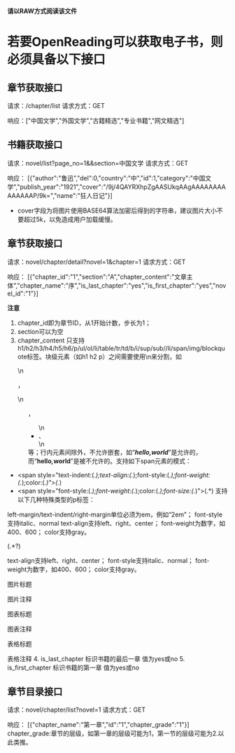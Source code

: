 **请以RAW方式阅读该文件**
# 若要OpenReading可以获取电子书，则必须具备以下接口
## 章节获取接口
请求：/chapter/list
请求方式：GET

响应：["中国文学","外国文学","古籍精选","专业书籍","网文精选"]

## 书籍获取接口
请求：novel/list?page_no=1&&section=中国文学
请求方式：GET

响应：
[{"author":"鲁迅","del":0,"country":"中","id":1,"category":"中国文学","publish_year":"1921","cover":"\/9j\/4QAYRXhpZgAASUkqAAgAAAAAAAAAAAAAAP\/9k=","name":"狂人日记"}]

- cover字段为将图片使用BASE64算法加密后得到的字符串，建议图片大小不要超过5k，以免造成用户加载缓慢。

## 章节获取接口
请求：novel/chapter/detail?novel=1&chapter=1
请求方式：GET

响应：
[{"chapter_id":"1","section":"A","chapter_content":"文章主体","chapter_name":"序","is_last_chapter":"yes","is_first_chapter":"yes","novel_id":"1"}]

**注意**
1. chapter_id即为章节ID，从1开始计数，步长为1；
2. section可以为空
3. chapter_content
只支持h1/h2/h3/h4/h5/h6/p/ul/ol/li/table/tr/td/b/i/sup/sub//li/span/img/blockquote标签。块级元素（如h1 h2 p）之间需要使用\n来分割，如</p>\n<p>，<p>\n<ul>，<ul>\n<li>、</li>\n</ul>等；行内元素间除<b><i></i></b>外，不允许嵌套，如“<b><i>hello,world</i></b>”是允许的，而“<b>hello<i>,</i>world</b>”是被不允许的。支持如下span元素的模式：
  - <span style=\"text-indent:(.*);text-align:(.*);font-style:(.*);font-weight:(.*);color:(.*)\">(.*)<span>
  - <span style=\"font-style:(.*);font-weight:(.*);color:(.*);font-size:(.*)\">(.*)</span>
  支持以下几种特殊类型的p标签：

<p class=\"special-paragraph\" style=\"left-margin:(.*);right-margin:(.*?);text-indent:(.*?);text-align:(.*?);font-style:(.*?);font-weight:(.*?);color:(.*?)\"></p>

left-margin/text-indent/right-margin单位必须为em，例如“2em”；
font-style支持italic、normal
text-align支持left、right、center；
font-weight为数字，如400、600；
color支持gray。

<p class=\"special-paragraph\" style=\"text-align:(.*?);font-style:(.*?);font-weight:(.*?);color:(.*?)\">(.*?)</p>
text-align支持left、right、center；
font-style支持italic、normal；
font-weight为数字，如400、600；
color支持gray。

<p class=\"img-title\"></p>
图片标题

<p class=\"img-quote\"></p>
图片注释

<p class=\"chart-title\"></p>
图表标题

<p class=\"chart-quote\"></p>
图表注释

<p class=\"table-title\"></p>
表格标题

<p class=\"table-quote\"></p>
表格注释
4. is_last_chapter 标识书籍的最后一章 值为yes或no
5. is_first_chapter 标识书籍的第一章 值为yes或no

## 章节目录接口
请求：novel/chapter/list?novel=1
请求方式：GET

响应：
[{"chapter_name":"第一章","id":"1","chapter_grade":"1"}]
chapter_grade:章节的层级，如第一章的层级可能为1，第一节的层级可能为2.以此类推。
